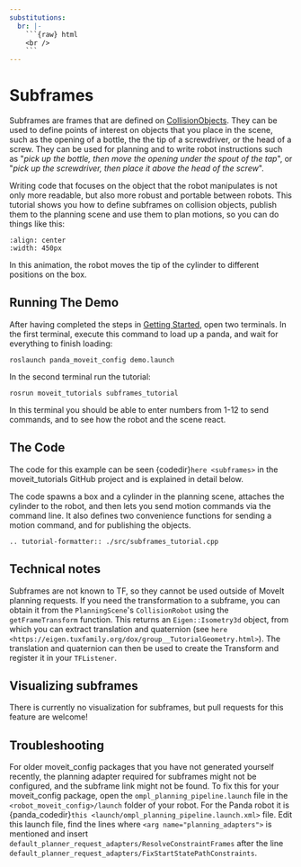 ```yaml
---
substitutions:
  br: |-
    ```{raw} html
    <br />
    ```
---
```


# Subframes

Subframes are frames that are defined on [CollisionObjects](http://docs.ros.org/api/moveit_msgs/html/msg/CollisionObject.html).
They can be used to define points of interest on objects that you place in the scene, such as
the opening of a bottle, the the tip of a screwdriver, or the head of a screw.
They can be used for planning and to write robot instructions such as "*pick up the bottle, then
move the opening under the spout of the tap*", or "*pick up the screwdriver, then place it above
the head of the screw*".

Writing code that focuses on the object that the robot manipulates is not only
more readable, but also more robust and portable between robots. This tutorial shows you how to
define subframes on collision objects, publish them to the planning scene and use them to plan motions,
so you can do things like this:

```{image} subframes_tutorial_cylinder_demo.gif
:align: center
:width: 450px
```

In this animation, the robot moves the tip of the cylinder to different positions on the box.

## Running The Demo

After having completed the steps in [Getting Started](../getting_started/getting_started.html), open two terminals. In the first terminal, execute this command to load up a panda, and wait for everything to finish loading:

```
roslaunch panda_moveit_config demo.launch
```

In the second terminal run the tutorial:

```
rosrun moveit_tutorials subframes_tutorial
```

In this terminal you should be able to enter numbers from 1-12 to send commands, and to see how the robot and the scene react.

## The Code

The code for this example can be seen {codedir}`here <subframes>` in the moveit_tutorials GitHub project and is explained in detail below.

The code spawns a box and a cylinder in the planning scene, attaches the cylinder to the
robot, and then lets you send motion commands via the command line. It also defines two
convenience functions for sending a motion command, and for publishing the objects.

```{eval-rst}
.. tutorial-formatter:: ./src/subframes_tutorial.cpp
```

## Technical notes

Subframes are not known to TF, so they cannot be used outside of MoveIt planning requests.
If you need the transformation to a subframe, you can obtain it from the `PlanningScene`'s
`CollisionRobot` using the `getFrameTransform` function. This returns an `Eigen::Isometry3d` object,
from which you can extract translation and quaternion (see `here <https://eigen.tuxfamily.org/dox/group__TutorialGeometry.html>`).
The translation and quaternion can then be used to create the Transform and register it in your `TFListener`.

## Visualizing subframes

There is currently no visualization for subframes, but pull requests for this feature are welcome!

## Troubleshooting

For older moveit_config packages that you have not generated yourself recently, the planning adapter
required for subframes might not be configured, and the subframe link might not be found. To fix this for your
moveit_config package, open the `ompl_planning_pipeline.launch` file in the `<robot_moveit_config>/launch`
folder of your robot. For the Panda robot it is {panda_codedir}`this <launch/ompl_planning_pipeline.launch.xml>` file.
Edit this launch file, find the lines where `<arg name="planning_adapters">` is mentioned and insert `default_planner_request_adapters/ResolveConstraintFrames` after
the line `default_planner_request_adapters/FixStartStatePathConstraints`.
